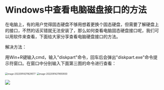 # Windows中查看电脑磁盘接口的方法

​	在电脑上，有的用户觉得固态硬盘不够用想着更换个固态硬盘，但需要了解硬盘上的接口，不然的话买错就无法安装了，那么如何查看电脑固态硬盘接口呢，我们可以用软件来查看，下面给大家分享查看电脑硬盘接口的方法。

解决方法：

​	用Win+R键输入cmd，输入"diskpart"命令，回车后会弹出"diskpart.exe"命令提示符窗口。在窗口中分别输入下面第三图的命令进行查看：

<img src="C:\Users\HP\AppData\Roaming\Typora\typora-user-images\image-20220914211629577.png" alt="image-20220914211629577" style="zoom:50%;" />

<img src="C:\Users\HP\AppData\Roaming\Typora\typora-user-images\image-20220914211650930.png" alt="image-20220914211650930" style="zoom:50%;" />

![](C:\Users\HP\Desktop\2022-09-14_211919.png)